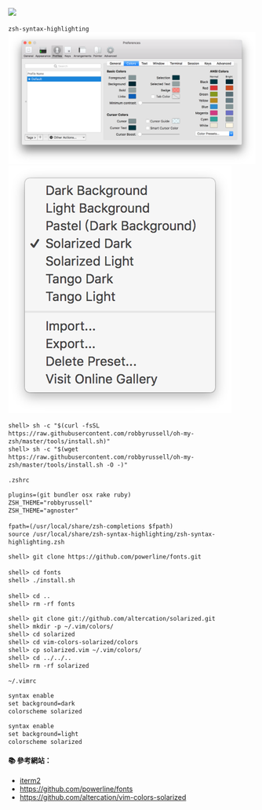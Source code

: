 ![](http://ohmyz.sh/img/OMZLogo_BnW.png)

`zsh-syntax-highlighting`
![](img/Fohy3tah.png)
![](img/Leig8tie.png)


```
shell> sh -c "$(curl -fsSL https://raw.githubusercontent.com/robbyrussell/oh-my-zsh/master/tools/install.sh)"
shell> sh -c "$(wget https://raw.githubusercontent.com/robbyrussell/oh-my-zsh/master/tools/install.sh -O -)"
```

`.zshrc`

```
plugins=(git bundler osx rake ruby)
ZSH_THEME="robbyrussell"
ZSH_THEME="agnoster"

fpath=(/usr/local/share/zsh-completions $fpath)
source /usr/local/share/zsh-syntax-highlighting/zsh-syntax-highlighting.zsh
```

```
shell> git clone https://github.com/powerline/fonts.git

shell> cd fonts
shell> ./install.sh

shell> cd ..
shell> rm -rf fonts
```
```
shell> git clone git://github.com/altercation/solarized.git
shell> mkdir -p ~/.vim/colors/
shell> cd solarized
shell> cd vim-colors-solarized/colors
shell> cp solarized.vim ~/.vim/colors/
shell> cd ../../..
shell> rm -rf solarized
```

`~/.vimrc`
```
syntax enable
set background=dark
colorscheme solarized
```
```
syntax enable
set background=light
colorscheme solarized
```

#### :books: 參考網站：
- [iterm2](https://www.iterm2.com/)
- https://github.com/powerline/fonts
- https://github.com/altercation/vim-colors-solarized
